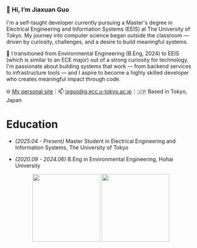 ### 👋 Hi, I’m Jiaxuan Guo

I'm a self-taught developer currently pursuing a Master's degree in Electrical Engineering and Information Systems (EEIS) at The University of Tokyo. My journey into computer science began outside the classroom — driven by curiosity, challenges, and a desire to build meaningful systems.

🧠 I transitioned from Environmental Engineering (B.Eng, 2024) to EEIS (which is similar to an ECE major) out of a strong curiosity for technology. I'm passionate about building systems that work — from backend services to infrastructure tools — and I aspire to become a highly skilled developer who creates meaningful impact through code.

🌐 [My personal site](https://kellyspace.notion.site)｜📫 jxguo@g.ecc.u-tokyo.ac.jp｜🇯🇵 Based in Tokyo, Japan

# Education
+ *(2025.04 - Present)* Master Student in Electrical Engineering and Information Systems, The University of Tokyo

+ *(2020.09 - 2024.06)* B.Eng in Environmental Engineering, Hohai University


<p align="center">
  <img src="https://github-readme-stats.vercel.app/api?username=guojiaxuan2001&show_icons=true" height="180"/>
  <img src="https://github-readme-stats.vercel.app/api/top-langs/?username=guojiaxuan2001&layout=compact" height="180"/>
</p>
